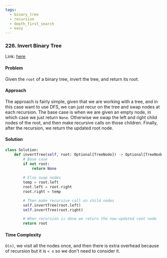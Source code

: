 ```yaml
---
tags:
  - binary_tree
  - recursion
  - depth_first_search
  - easy
---
```


### 226. Invert Binary Tree

Link: [here](https://leetcode.com/problems/invert-binary-tree/description/)

#### Problem
Given the `root` of a binary tree, invert the tree, and return its root.

#### Approach
The approach is fairly simple, given that we are working with a tree, and in this case want to use DFS, we can just recur on the tree and swap nodes at each recursion. The base case is when we are given an empty node, in which case we just return `None`. Otherwise we swap the left and right child nodes of the root, and then make recursive calls on those children. Finally, after the recursion, we return the updated root node.

#### Solution
```python 
class Solution:
    def invertTree(self, root: Optional[TreeNode]) -> Optional[TreeNode]:
        # Base case
        if not root:
            return None
        
        # Else swap nodes
        temp = root.left
        root.left = root.right
        root.right = temp

        # Then make recursive call on child nodes
        self.invertTree(root.left)
        self.invertTree(root.right)

        # When recursion is done we return the now-updated root node
        return root
```

#### Time Complexity
`O(n)`, we visit all the nodes once, and then there is extra overhead because of recursion but it is `< n` so we don't need to consider it.